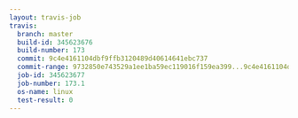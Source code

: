 ```yaml
---
layout: travis-job
travis:
  branch: master
  build-id: 345623676
  build-number: 173
  commit: 9c4e4161104dbf9ffb3120489d40614641ebc737
  commit-range: 9732850e743529a1ee1ba59ec119016f159ea399...9c4e4161104dbf9ffb3120489d40614641ebc737
  job-id: 345623677
  job-number: 173.1
  os-name: linux
  test-result: 0
---
```

